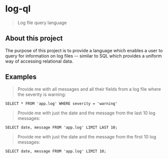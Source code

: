 # log-ql

> Log file query language


## About this project

The purpose of this project is to provide a language which enables a user to query for information on log files -- similar to SQL which provides a uniform way of accessing relational data.

## Examples

> Provide me with all messages and all their fields from a log file where the severity is warning:

```
SELECT * FROM 'app.log' WHERE severity = 'warning'
```

> Provide me with just the date and the message from the last 10 log messages:

```
SELECT date, message FROM 'app.log' LIMIT LAST 10;
```

> Provide me with just the date and the message from the first 10 log messages:

```
SELECT date, message FROM 'app.log' LIMIT 10;
```